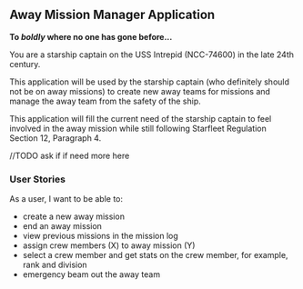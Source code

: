 ## Away Mission Manager Application

**To *boldly* where no one has gone before...**

You are a starship captain on the USS Intrepid (NCC-74600) in the late 24th century.

This application will be used by the starship captain (who definitely should not be on away missions) to create new
away teams for missions and manage the away team from the safety of the ship.

This application will fill the current need of the starship captain to feel involved in the away mission while still
following Starfleet Regulation Section 12, Paragraph 4.

//TODO ask if if need more here

### User Stories

As a user, I want to be able to:
- create a new away mission
- end an away mission
- view previous missions in the mission log
- assign crew members (X) to away mission (Y)
- select a crew member and get stats on the crew member, for example, rank and division
- emergency beam out the away team